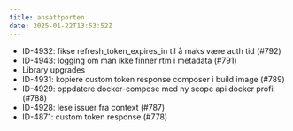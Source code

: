 ```yaml
---
title: ansattporten
date: 2025-01-22T13:53:52Z
---
```

- ID-4932: fikse refresh_token_expires_in til å maks være auth tid (#792)
- ID-4943: logging om man ikke finner rtm i metadata (#791)
- Library upgrades
- ID-4931: kopiere custom token response composer i build image (#789)
- ID-4929: oppdatere docker-compose med ny scope api docker profil (#788)
- ID-4928: lese issuer fra context (#787)
- ID-4871: custom token response (#778)


